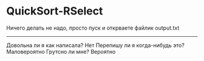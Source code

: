 # QuickSort-RSelect
Ничего делать не надо, просто пуск и открваете файлик output.txt

-------------
Довольна ли я как написала? Нет
Перепишу ли я когда-нибудь это? Маловероятно 
Грутсно ли мне? Вероятно 
